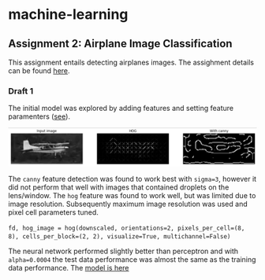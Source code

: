 # machine-learning

## Assignment 2: Airplane Image Classification

This assignment entails detecting airplanes images. The assighment details can be found [here](https://docs.google.com/document/d/1qLq0yrg_AW9JYEgMENHI6FCKFvHW27CvlIjU_rb2a3o/edit).


### Draft 1

The initial model was explored by adding features and setting feature paramenters ([see](images_starter_2.ipynb)). 

![Experimentation](featureExp.PNG)

The `canny` feature detection was found to work best with `sigma=3`, however it did not perform that well with images that contained droplets on the lens/window.
The `hog` feature was found to work well, but was limited due to image resolution. Subsequently maximum image resolution was used and pixel cell parameters tuned.

`
fd, hog_image = hog(downscaled, orientations=2, pixels_per_cell=(8, 8),
                    cells_per_block=(2, 2), visualize=True, multichannel=False)
`

The neural network performed slightly better than perceptron and with `alpha=0.0004` the test data performance was almost the same as the training data performance. 
The [model is here](planeimages_first_full_iteration.ipynb)